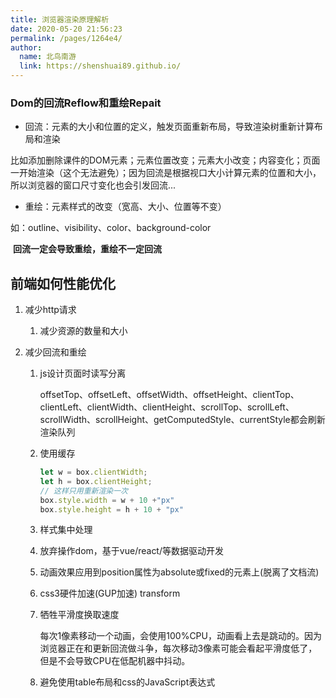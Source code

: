 ```yaml
---
title: 浏览器渲染原理解析
date: 2020-05-20 21:56:23
permalink: /pages/1264e4/
author: 
  name: 北鸟南游
  link: https://shenshuai89.github.io/
---
```


### Dom的回流Reflow和重绘Repait

* 回流：元素的大小和位置的定义，触发页面重新布局，导致渲染树重新计算布局和渲染

比如添加删除课件的DOM元素；元素位置改变；元素大小改变；内容变化；页面一开始渲染（这个无法避免）；因为回流是根据视口大小计算元素的位置和大小，所以浏览器的窗口尺寸变化也会引发回流...

* 重绘：元素样式的改变（宽高、大小、位置等不变）

如：outline、visibility、color、background-color

​    **回流一定会导致重绘，重绘不一定回流**

## 前端如何性能优化

1. 减少http请求

   1. 减少资源的数量和大小

2. 减少回流和重绘

   1. js设计页面时读写分离

      offsetTop、offsetLeft、offsetWidth、offsetHeight、clientTop、clientLeft、clientWidth、clientHeight、scrollTop、scrollLeft、scrollWidth、scrollHeight、getComputedStyle、currentStyle都会刷新渲染队列

   2. 使用缓存

      ```js
      let w = box.clientWidth;
      let h = box.clientHeight;
      // 这样只用重新渲染一次
      box.style.width = w + 10 +"px"
      box.style.height = h + 10 + "px"
      ```

   3. 样式集中处理

   4. 放弃操作dom，基于vue/react/等数据驱动开发
   
   5. 动画效果应用到position属性为absolute或fixed的元素上(脱离了文档流)
   
   6. css3硬件加速(GUP加速)  transform
   
   7. 牺牲平滑度换取速度
   
      每次1像素移动一个动画，会使用100%CPU，动画看上去是跳动的。因为浏览器正在和更新回流做斗争，每次移动3像素可能会看起平滑度低了，但是不会导致CPU在低配机器中抖动。
   
   8. 避免使用table布局和css的JavaScript表达式
